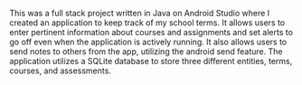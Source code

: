This was a full stack project written in Java on Android Studio where I created an application to keep track of my school terms. 
It allows users to enter pertinent information about courses and assignments and set alerts to go off even when the application is actively running.
It also allows users to send notes to others from the app, utilizing the android send feature.
The application utilizes a SQLite database to store three different entities, terms, courses, and assessments.
